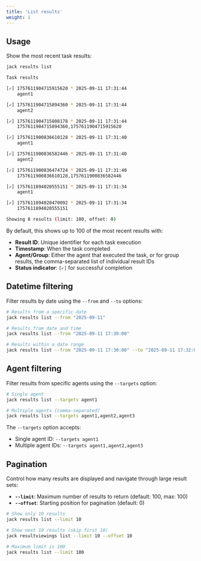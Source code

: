 ```yaml
---
title: 'List results'
weight: 1
---
```


## Usage

Show the most recent task results:

```sh {filename="command"}
jack results list
```

```sh {filename="output"}
Task results

[✓] 1757611904715915620 * 2025-09-11 17:31:44
    agent1

[✓] 1757611904715894360 * 2025-09-11 17:31:44
    agent2

[✓] 1757611904715808178 * 2025-09-11 17:31:44
    1757611904715894360,1757611904715915620

[✓] 1757611900836610128 * 2025-09-11 17:31:40
    agent1

[✓] 1757611900836582446 * 2025-09-11 17:31:40
    agent2

[✓] 1757611900836474724 * 2025-09-11 17:31:40
    1757611900836610128,1757611900836582446

[✓] 1757611894020555151 * 2025-09-11 17:31:34
    agent1

[✓] 1757611894020470092 * 2025-09-11 17:31:34
    1757611894020555151

Showing 8 results (limit: 100, offset: 0)
```

By default, this shows up to 100 of the most recent results with:
* **Result ID**: Unique identifier for each task execution
* **Timestamp**: When the task completed
* **Agent/Group**: Either the agent that executed the task, or for group results, the comma-separated list of individual result IDs
* **Status indicator**: `[✓]` for successful completion

## Datetime filtering

Filter results by date using the `--from` and `--to` options:

```sh
# Results from a specific date
jack results list --from "2025-09-11"

# Results from date and time
jack results list --from "2025-09-11 17:30:00"

# Results within a date range
jack results list --from "2025-09-11 17:30:00" --to "2025-09-11 17:32:00"
```

## Agent filtering

Filter results from specific agents using the `--targets` option:

```sh
# Single agent
jack results list --targets agent1

# Multiple agents (comma-separated)
jack results list --targets agent1,agent2,agent3
```

The `--targets` option accepts:
- Single agent ID: `--targets agent1`
- Multiple agent IDs: `--targets agent1,agent2,agent3`

## Pagination

Control how many results are displayed and navigate through large result sets:
* **`--limit`**: Maximum number of results to return (default: 100, max: 100)
* **`--offset`**: Starting position for pagination (default: 0)

```sh {filename="example"}
# Show only 10 results
jack results list --limit 10

# Show next 10 results (skip first 10)
jack resultviewings list --limit 10 --offset 10

# Maximum limit is 100
jack results list --limit 100
```
